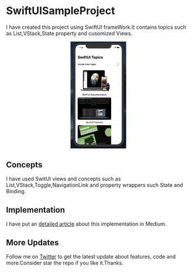 # SwiftUISampleProject
I have created this project using SwiftUI frameWork.It contains topics such as List,VStack,State property and cusomized Views.

<p align="center">
  <img src="https://github.com/shankarmadeshvaran/SwiftUISampleProject/blob/master/ListSwiftUI.gif" width="30%" height="30%"/>
</p>

## Concepts
I have used SwitUI views and concepts such as List,VStack,Toggle,NavigationLink and property wrappers such State and Binding.

## Implementation
I have put an [detailed article](https://medium.com/a-developer-in-making/how-to-work-with-swiftui-framework-in-swift-89deda4bfe3?source=friends_link&sk=8c29068337f587cdd5fcb5f1024d9500) about this implementation in Medium.

## More Updates
Follow me on [Twitter](https://twitter.com/devinmaking) to get the latest update about features, code and more.Consider star the repo if you like it.Thanks.
